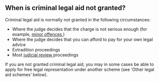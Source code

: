 ##  When is criminal legal aid not granted?

Criminal legal aid is normally not granted in the following circumstances:

  * Where the judge decides that the charge is not serious enough (for example, [ minor offences ](https://www.citizensinformation.ie/en/justice/criminal-law/criminal-offences/classification-of-crimes-in-criminal-cases/#l73512) ) 
  * Where the judge decides that you can afford to pay for your own legal advice 
  * Extradition proceedings 
  * Most [ judicial review ](/en/government-in-ireland/how-government-works/standards-and-accountability/judicial-review-public-decisions/) proceedings 

If you are not granted criminal legal aid, you may in some cases be able to
apply for free legal representation under another scheme (see ‘Other legal aid
schemes’ below).
